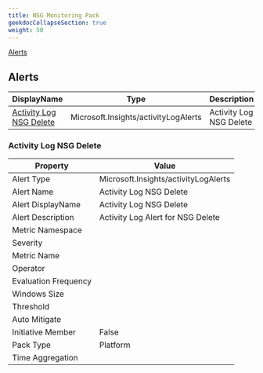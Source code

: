```yaml
---
title: NSG Monitoring Pack
geekdocCollapseSection: true
weight: 50
---
```

[Alerts](#alerts)

## Alerts

|DisplayName|Type|Description|
|---|---|---|
|[Activity Log NSG Delete](#activity-log-nsg-delete)|Microsoft.Insights/activityLogAlerts|Activity Log NSG Delete|

### Activity Log NSG Delete

|Property | Value |
|---|---|
|Alert Type                    | Microsoft.Insights/activityLogAlerts |
|Alert Name                    |Activity Log NSG Delete|
|Alert DisplayName             |Activity Log NSG Delete|
|Alert Description             |Activity Log Alert for NSG Delete|
|Metric Namespace             ||
|Severity                    ||
|Metric Name                  ||
|Operator                     ||
|Evaluation Frequency       ||
|Windows Size                ||
|Threshold                 ||
|Auto Mitigate              ||
|Initiative Member             |False|
|Pack Type                     |Platform|
|Time Aggregation              ||
